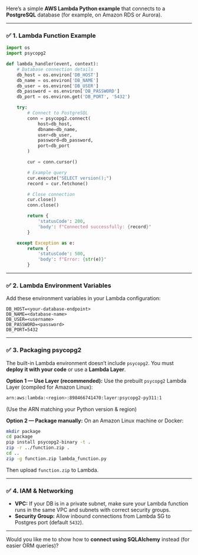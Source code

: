 Here’s a simple **AWS Lambda Python example** that connects to a **PostgreSQL** database (for example, on Amazon RDS or Aurora).

---

### ✅ **1. Lambda Function Example**

```python
import os
import psycopg2

def lambda_handler(event, context):
    # Database connection details
    db_host = os.environ['DB_HOST']
    db_name = os.environ['DB_NAME']
    db_user = os.environ['DB_USER']
    db_password = os.environ['DB_PASSWORD']
    db_port = os.environ.get('DB_PORT', '5432')

    try:
        # Connect to PostgreSQL
        conn = psycopg2.connect(
            host=db_host,
            dbname=db_name,
            user=db_user,
            password=db_password,
            port=db_port
        )

        cur = conn.cursor()

        # Example query
        cur.execute("SELECT version();")
        record = cur.fetchone()

        # Close connection
        cur.close()
        conn.close()

        return {
            'statusCode': 200,
            'body': f"Connected successfully: {record}"
        }

    except Exception as e:
        return {
            'statusCode': 500,
            'body': f"Error: {str(e)}"
        }
```

---

### ✅ **2. Lambda Environment Variables**

Add these environment variables in your Lambda configuration:

```
DB_HOST=<your-database-endpoint>
DB_NAME=<database-name>
DB_USER=<username>
DB_PASSWORD=<password>
DB_PORT=5432
```

---

### ✅ **3. Packaging psycopg2**

The built-in Lambda environment doesn’t include `psycopg2`.
You must **deploy it with your code** or use a **Lambda Layer**.

**Option 1 — Use Layer (recommended):**
Use the prebuilt `psycopg2` Lambda Layer (compiled for Amazon Linux):

```bash
arn:aws:lambda:<region>:898466741470:layer:psycopg2-py311:1
```

(Use the ARN matching your Python version & region)

**Option 2 — Package manually:**
On an Amazon Linux machine or Docker:

```bash
mkdir package
cd package
pip install psycopg2-binary -t .
zip -r ../function.zip .
cd ..
zip -g function.zip lambda_function.py
```

Then upload `function.zip` to Lambda.

---

### ✅ **4. IAM & Networking**

* **VPC:** If your DB is in a private subnet, make sure your Lambda function runs in the same VPC and subnets with correct security groups.
* **Security Group:** Allow inbound connections from Lambda SG to Postgres port (default `5432`).

---

Would you like me to show how to **connect using SQLAlchemy** instead (for easier ORM queries)?
